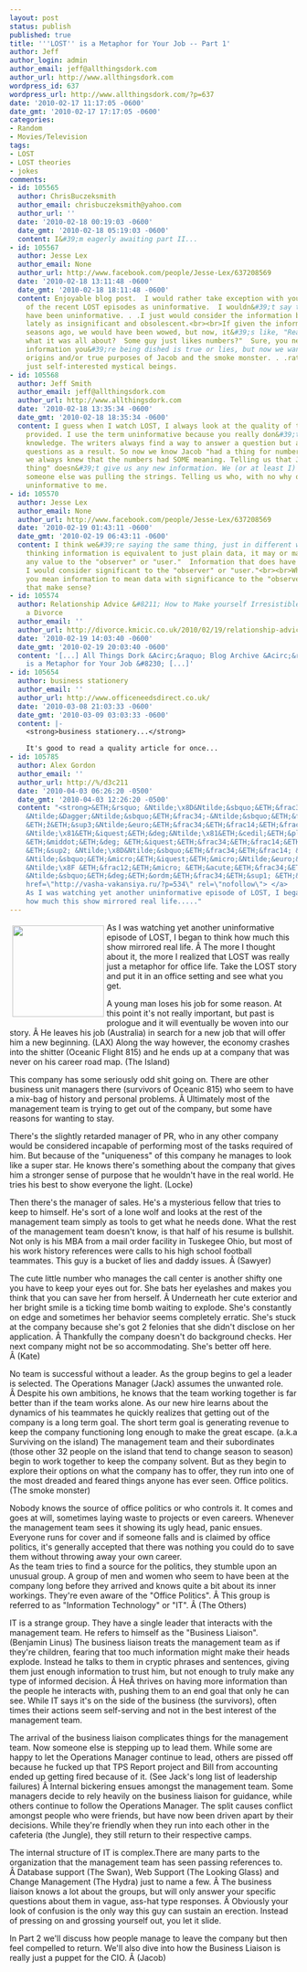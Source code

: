```yaml
---
layout: post
status: publish
published: true
title: '''LOST'' is a Metaphor for Your Job -- Part 1'
author: Jeff
author_login: admin
author_email: jeff@allthingsdork.com
author_url: http://www.allthingsdork.com
wordpress_id: 637
wordpress_url: http://www.allthingsdork.com/?p=637
date: '2010-02-17 11:17:05 -0600'
date_gmt: '2010-02-17 17:17:05 -0600'
categories:
- Random
- Movies/Television
tags:
- LOST
- LOST theories
- jokes
comments:
- id: 105565
  author: ChrisBuczeksmith
  author_email: chrisbuczeksmith@yahoo.com
  author_url: ''
  date: '2010-02-18 00:19:03 -0600'
  date_gmt: '2010-02-18 05:19:03 -0600'
  content: I&#39;m eagerly awaiting part II...
- id: 105567
  author: Jesse Lex
  author_email: None
  author_url: http://www.facebook.com/people/Jesse-Lex/637208569
  date: '2010-02-18 13:11:48 -0600'
  date_gmt: '2010-02-18 18:11:48 -0600'
  content: Enjoyable blog post.  I would rather take exception with your labeling
    of the recent LOST episodes as uninformative.  I wouldn&#39;t say the recent ones
    have been uninformative. . .I just would consider the information being doled
    lately as insignificant and obsolescent.<br><br>If given the information a couple
    seasons ago, we would have been wowed, but now, it&#39;s like, "Really?!  Is that
    what it was all about?  Some guy just likes numbers?"  Sure, you never know the
    information you&#39;re being dished is true or lies, but now we want to know the
    origins and/or true purposes of Jacob and the smoke monster. . .rather than
    just self-interested mystical beings.
- id: 105568
  author: Jeff Smith
  author_email: jeff@allthingsdork.com
  author_url: http://www.allthingsdork.com
  date: '2010-02-18 13:35:34 -0600'
  date_gmt: '2010-02-18 18:35:34 -0600'
  content: I guess when I watch LOST, I always look at the quality of the information
    provided. I use the term uninformative because you really don&#39;t gain any real
    knowledge. The writers always find a way to answer a question but ask even more
    questions as a result. So now we know Jacob "had a thing for numbers". <br><br>But
    we always knew that the numbers had SOME meaning. Telling us that Jacob "has a
    thing" doesn&#39;t give us any new information. We (or at least I) ALWAYS knew
    someone else was pulling the strings. Telling us who, with no why or how is still
    uninformative to me.
- id: 105570
  author: Jesse Lex
  author_email: None
  author_url: http://www.facebook.com/people/Jesse-Lex/637208569
  date: '2010-02-19 01:43:11 -0600'
  date_gmt: '2010-02-19 06:43:11 -0600'
  content: I think we&#39;re saying the same thing, just in different ways.<br><br>I&#39;m
    thinking information is equivalent to just plain data, it may or may not have
    any value to the "observer" or "user."  Information that does have value is what
    I would consider significant to the "observer" or "user."<br><br>Whereas I think
    you mean information to mean data with significance to the "observer" or "user."<br><br>Does
    that make sense?
- id: 105574
  author: Relationship Advice &#8211; How to Make yourself Irresistible | Getting
    a Divorce
  author_email: ''
  author_url: http://divorce.kmicic.co.uk/2010/02/19/relationship-advice-how-to-make-yourself-irresistible/
  date: '2010-02-19 14:03:40 -0600'
  date_gmt: '2010-02-19 20:03:40 -0600'
  content: '[...] All Things Dork &Acirc;&raquo; Blog Archive &Acirc;&raquo; &#39;LOST&#39;
    is a Metaphor for Your Job &#8230; [...]'
- id: 105654
  author: business stationery
  author_email: ''
  author_url: http://www.officeneedsdirect.co.uk/
  date: '2010-03-08 21:03:33 -0600'
  date_gmt: '2010-03-09 03:03:33 -0600'
  content: |-
    <strong>business stationery...</strong>

    It's good to read a quality article for once...
- id: 105785
  author: Alex Gordon
  author_email: ''
  author_url: http://%/d3c211
  date: '2010-04-03 06:26:20 -0500'
  date_gmt: '2010-04-03 12:26:20 -0500'
  content: "<strong>&ETH;&rsquo; &Ntilde;\x8D&Ntilde;&sbquo;&ETH;&frac34;&ETH;&frac14;
    &Ntilde;&Dagger;&Ntilde;&sbquo;&ETH;&frac34;-&Ntilde;&sbquo;&ETH;&frac34; &ETH;&micro;&Ntilde;\x81&Ntilde;&sbquo;&Ntilde;&OElig;.
    &ETH;ž&ETH;&sup3;&Ntilde;&euro;&ETH;&frac34;&ETH;&frac14;&ETH;&frac12;&ETH;&frac34;&ETH;&micro;
    &Ntilde;\x81&ETH;&iquest;&ETH;&deg;&Ntilde;\x81&ETH;&cedil;&ETH;&plusmn;&ETH;&frac34;
    &ETH;&middot;&ETH;&deg; &ETH;&iquest;&ETH;&frac34;&ETH;&frac14;&ETH;&frac34;&Ntilde;&permil;&Ntilde;&OElig;
    &ETH;&sup2; &Ntilde;\x8D&Ntilde;&sbquo;&ETH;&frac34;&ETH;&frac14; &ETH;&sup2;&ETH;&frac34;&ETH;&iquest;&Ntilde;&euro;&ETH;&frac34;&Ntilde;\x81&ETH;&micro;,
    &Ntilde;&sbquo;&ETH;&micro;&ETH;&iquest;&ETH;&micro;&Ntilde;&euro;&Ntilde;&OElig;
    &Ntilde;\x8F &ETH;&frac12;&ETH;&micro; &ETH;&acute;&ETH;&frac34;&ETH;&iquest;&Ntilde;&fnof;&Ntilde;&permil;&Ntilde;&fnof;
    &Ntilde;&sbquo;&ETH;&deg;&ETH;&ordm;&ETH;&frac34;&ETH;&sup1; &ETH;&frac34;&Ntilde;&circ;&ETH;&cedil;&ETH;&plusmn;&ETH;&ordm;&ETH;&cedil;....</strong>\n\n<a
    href=\"http://vasha-vakansiya.ru/?p=534\" rel=\"nofollow\"> </a>
    As I was watching yet another uninformative episode of LOST, I began to think
    how much this show mirrored real life....."
---
```

<p><a href="http://www.allthingsdork.com/images/LOST_Office.jpg"><img src="http://www.allthingsdork.com/images/LOST_Office.jpg" style="float:left; margin: 5px 5px 5px 5px; height:160px;"></a>As I was watching yet another uninformative episode of LOST, I began to think how much this show mirrored real life. &Acirc;&nbsp;The more I thought about it, the more I realized that LOST was really just a metaphor for office life. Take the LOST story and put it in an office setting and see what you get.</p>
<p>A young man loses his job for some reason. At this point it's not really important, but past is prologue and it will eventually be woven into our story. &Acirc;&nbsp;He leaves his job (Australia) in search for a new job that will offer him a new beginning. (LAX) Along the way however, the economy crashes into the shitter (Oceanic Flight 815) and he ends up at a company that was never on his career road map. (The Island)</p>
<p>This company has some seriously odd shit going on. There are other business unit managers there (survivors of Oceanic 815) who seem to have a mix-bag of history and personal problems. &Acirc;&nbsp;Ultimately most of the management team is trying to get out of the company, but some have reasons for wanting to stay.</p>
<p>There's the slightly retarded manager of PR, who in any other company would be considered incapable of performing most of the tasks required of him. But because of the "uniqueness" of this company he manages to look like a super star. He knows there's something about the company that gives him a stronger sense of purpose that he wouldn't have in the real world. He tries his best to show everyone the light. (Locke)</p>
<p>Then there's the manager of sales. He's a mysterious fellow that tries to keep to himself. He's sort of a lone wolf and looks at the rest of the management team simply as tools to get what he needs done. What the rest of the management team doesn't know, is that half of his resume is bullshit. Not only is his MBA from a mail order facility in Tuskegee Ohio, but most of his work history references were calls to his high school football teammates. This guy is a bucket of lies and daddy issues. &Acirc;&nbsp;(Sawyer)</p>
<p>The cute little number who manages the call center is another shifty one you have to keep your eyes out for. She bats her eyelashes and makes you think that you can save her from herself. &Acirc;&nbsp;Underneath her cute exterior and her bright smile is a ticking time bomb waiting to explode. She's constantly on edge and sometimes her behavior seems completely erratic. She's stuck at the company because she's got 2 felonies that she didn't disclose on her application. &Acirc;&nbsp;Thankfully the company doesn't do background checks. Her next company might not be so accommodating. She's better off here. &Acirc;&nbsp;(Kate)</p>
<p>No team is successful without a leader. As the group begins to gel a leader is selected. The Operations Manager (Jack) assumes the unwanted role. &Acirc;&nbsp;Despite his own ambitions, he knows that the team working together is far better than if the team works alone. As our new hire learns about the dynamics of his teammates he quickly realizes that getting out of the company is a long term goal. The short term goal is generating revenue to keep the company functioning long enough to make the great escape. (a.k.a Surviving on the island) The management team and their subordinates (those other 32 people on the island that tend to change season to season) begin to work together to keep the company solvent. But as they begin to explore their options on what the company has to offer, they run into one of the most dreaded and feared things anyone has ever seen. Office politics. (The smoke monster)</p>
<p>Nobody knows the source of office politics or who controls it. It comes and goes at will, sometimes laying waste to projects or even careers. Whenever the management team sees it showing its ugly head, panic ensues. Everyone runs for cover and if someone falls and is claimed by office politics, it's generally accepted that there was nothing you could do to save them without throwing away your own career.<br />
As the team tries to find a source for the politics, they stumble upon an unusual group. A group of men and women who seem to have been at the company long before they arrived and knows quite a bit about its inner workings. They're even aware of the "Office Politics". &Acirc;&nbsp;This group is referred to as "Information Technology" or "IT". &Acirc;&nbsp;(The Others)</p>
<p>IT is a strange group. They have a single leader that interacts with the management team. He refers to himself as the "Business Liaison". (Benjamin Linus) The business liaison treats the management team as if they're children, fearing that too much information might make their heads explode. Instead he talks to them in cryptic phrases and sentences, giving them just enough information to trust him, but not enough to truly make any type of informed decision. &Acirc;&nbsp;He&Acirc;&nbsp;thrives on having more information than the people he interacts with, pushing them to an end goal that only he can see. While IT says it's on the side of the business (the survivors), often times their actions seem self-serving and not in the best interest of the management team.</p>
<p>The arrival of the business liaison complicates things for the management team. Now someone else is stepping up to lead them. While some are happy to let the Operations Manager continue to lead, others are pissed off because he fucked up that TPS Report project and Bill from accounting ended up getting fired because of it. (See Jack's long list of leadership failures) &Acirc;&nbsp;Internal bickering ensues amongst the management team. Some managers decide to rely heavily on the business liaison for guidance, while others continue to follow the Operations Manager. The split causes conflict amongst people who were friends, but have now been driven apart by their decisions. While they're friendly when they run into each other in the cafeteria (the Jungle), they still return to their respective camps.</p>
<p>The internal structure of IT is complex.There are many parts to the organization that the management team has seen passing references to. &Acirc;&nbsp;Database support (The Swan), Web Support (The Looking Glass) and Change Management (The Hydra) just to name a few. &Acirc;&nbsp;The business liaison knows a lot about the groups, but will only answer your specific questions about them in vague, ass-hat type responses. &Acirc;&nbsp;Obviously your look of confusion is the only way this guy can sustain an erection. Instead of pressing on and grossing yourself out, you let it slide.</p>
<p>In Part 2 we'll discuss how people manage to leave the company but then feel compelled to return. We'll also dive into how the Business Liaison is really just a puppet for the CIO. &Acirc;&nbsp;(Jacob)</p>
